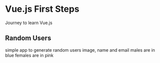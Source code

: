 # Vue.js First Steps

Journey to learn Vue.js

## Random Users

simple app to generate random users
image, name and email
males are in blue
females are in pink
